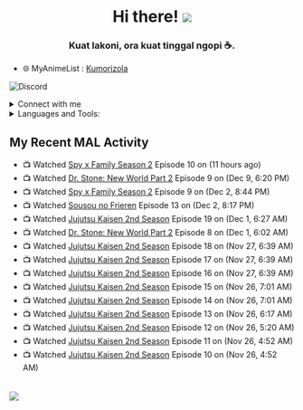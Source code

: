 <h1 align="center">Hi there! <img src="https://media.giphy.com/media/hvRJCLFzcasrR4ia7z/giphy.gif" width="25px"> </h1>
<h3 align="center">Kuat lakoni, ora kuat tinggal ngopi ☕.</h3>

- 🌐 MyAnimeList : [Kumorizola](https://myanimelist.net/animelist/Kumorizola)

![Discord](https://discord.c99.nl/widget/theme-3/761213268009943051.png)
<details>
      <summary>Connect with me</summary>
    <p align="left">
        <a href="https://www.instagram.com/kumorizola/" target="blank"><img align="center"
                src="https://raw.githubusercontent.com/rahuldkjain/github-profile-readme-generator/master/src/images/icons/Social/instagram.svg"
                alt="kumorizola" height="30" width="40" /></a>
        <a href="https://discord.com" target="blank"><img align="center"
                src="https://raw.githubusercontent.com/rahuldkjain/github-profile-readme-generator/master/src/images/icons/Social/discord.svg"
                alt="Kumori#5882" height="30" width="40" /></a>
    </p>
</details>

<details>
    <summary align="left">Languages and Tools:</summary>
<p align="left">
      <a href="https://www.w3schools.com/css/" target="_blank">
        <img src="https://raw.githubusercontent.com/devicons/devicon/master/icons/css3/css3-original-wordmark.svg"
            alt="css3" width="40" height="40" /> </a> <a href="https://www.w3.org/html/" target="_blank"> <img
            src="https://raw.githubusercontent.com/devicons/devicon/master/icons/html5/html5-original-wordmark.svg"
            alt="html5" width="40" height="40" /> </a> <a href="https://www.java.com" target="_blank"> <img
            src="https://raw.githubusercontent.com/devicons/devicon/master/icons/java/java-original.svg" alt="java"
            width="40" height="40" /> </a> <a href="https://developer.mozilla.org/en-US/docs/Web/JavaScript"
            target="_blank"> <img
            src="https://raw.githubusercontent.com/devicons/devicon/master/icons/javascript/javascript-original.svg"
            alt="javascript" width="40" height="40" /> </a> <a href="https://nodejs.org" target="_blank"> <img
            src="https://raw.githubusercontent.com/devicons/devicon/master/icons/nodejs/nodejs-original-wordmark.svg"
            alt="nodejs" width="40" height="40" /> </a> <a href="https://www.python.org" target="_blank"> <img
            src="https://raw.githubusercontent.com/devicons/devicon/master/icons/python/python-original.svg"
            alt="python" width="40" height="40" /> </a> <a href="https://www.typescriptlang.org/" target="_blank"> <img
            src="https://raw.githubusercontent.com/devicons/devicon/master/icons/typescript/typescript-original.svg" 
            alt="typescript" width="40" height="40" /> </a> <a href="https://www.photoshop.com/en" target="_blank"> <img
            src="https://upload.wikimedia.org/wikipedia/commons/a/af/Adobe_Photoshop_CC_icon.svg" alt="photoshop" width="40" height="40"/> </a>
            <a href="https://www.adobe.com/products/premiere.html" target="_blank"> <img
            src="https://upload.wikimedia.org/wikipedia/commons/4/40/Adobe_Premiere_Pro_CC_icon.svg" alt="Premiere pro" width="40" height="40"/> </a>
            <a href="https://www.adobe.com/in/products/illustrator.html" target="_blank"> <img 
            src="https://upload.wikimedia.org/wikipedia/commons/f/fb/Adobe_Illustrator_CC_icon.svg" alt="illustrator" width="40" height="40"/> </a>
      
 </details>
 
 <h2> My Recent MAL Activity</h2>
<!-- MAL_ACTIVITY:start -->

- 📺 Watched [Spy x Family Season 2](https://MyAnimeList.net/anime.php?id=53887) Episode 10 on (11 hours ago)
- 📺 Watched [Dr. Stone: New World Part 2](https://MyAnimeList.net/anime.php?id=55644) Episode 9 on (Dec 9, 6:20 PM)
- 📺 Watched [Spy x Family Season 2](https://MyAnimeList.net/anime.php?id=53887) Episode 9 on (Dec 2, 8:44 PM)
- 📺 Watched [Sousou no Frieren](https://MyAnimeList.net/anime.php?id=52991) Episode 13 on (Dec 2, 8:17 PM)
- 📺 Watched [Jujutsu Kaisen 2nd Season](https://MyAnimeList.net/anime.php?id=51009) Episode 19 on (Dec 1, 6:27 AM)
- 📺 Watched [Dr. Stone: New World Part 2](https://MyAnimeList.net/anime.php?id=55644) Episode 8 on (Dec 1, 6:02 AM)
- 📺 Watched [Jujutsu Kaisen 2nd Season](https://MyAnimeList.net/anime.php?id=51009) Episode 18 on (Nov 27, 6:39 AM)
- 📺 Watched [Jujutsu Kaisen 2nd Season](https://MyAnimeList.net/anime.php?id=51009) Episode 17 on (Nov 27, 6:39 AM)
- 📺 Watched [Jujutsu Kaisen 2nd Season](https://MyAnimeList.net/anime.php?id=51009) Episode 16 on (Nov 27, 6:39 AM)
- 📺 Watched [Jujutsu Kaisen 2nd Season](https://MyAnimeList.net/anime.php?id=51009) Episode 15 on (Nov 26, 7:01 AM)
- 📺 Watched [Jujutsu Kaisen 2nd Season](https://MyAnimeList.net/anime.php?id=51009) Episode 14 on (Nov 26, 7:01 AM)
- 📺 Watched [Jujutsu Kaisen 2nd Season](https://MyAnimeList.net/anime.php?id=51009) Episode 13 on (Nov 26, 6:17 AM)
- 📺 Watched [Jujutsu Kaisen 2nd Season](https://MyAnimeList.net/anime.php?id=51009) Episode 12 on (Nov 26, 5:20 AM)
- 📺 Watched [Jujutsu Kaisen 2nd Season](https://MyAnimeList.net/anime.php?id=51009) Episode 11 on (Nov 26, 4:52 AM)
- 📺 Watched [Jujutsu Kaisen 2nd Season](https://MyAnimeList.net/anime.php?id=51009) Episode 10 on (Nov 26, 4:52 AM)

<!-- MAL_ACTIVITY:end -->

  
<h2 align="left"> <img src="https://media.discordapp.net/attachments/918405470073520168/919220018355523584/ezgif.com-gif-maker_1.gif">
